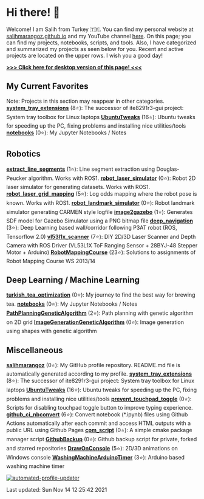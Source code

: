 # Hi there! :wave: 

Welcome! I am Salih from Turkey :tr:. You can find my personal website at [salihmarangoz.github.io](https://salihmarangoz.github.io) and my YouTube channel [here](https://www.youtube.com/channel/UCu8rMm9uYrH-wwY1gI--fSQ). On this page; you can find my projects, notebooks, scripts, and tools. Also, I have categorized and summarized my projects as seen below for you. Recent and active projects are located on the upper rows. I wish you a good day!


[**>>> Click here for desktop version of this page! <<<**](README.md)

## My Current Favorites
Note: Projects in this section may reappear in other categories.
[**system_tray_extensions**](https://github.com/salihmarangoz/system_tray_extensions) (8:star:): The successor of ite8291r3-gui project: System tray toolbox for Linux laptops 
[**UbuntuTweaks**](https://github.com/salihmarangoz/UbuntuTweaks) (16:star:): Ubuntu tweaks for speeding up the PC, fixing problems and installing nice utilities/tools 
[**notebooks**](https://github.com/salihmarangoz/notebooks) (0:star:): My Jupyter Notebooks / Notes 
## Robotics
[**extract_line_segments**](https://github.com/salihmarangoz/extract_line_segments) (1:star:): Line segment extraction using Douglas-Peucker algorithm. Works with ROS1. 
[**robot_laser_simulator**](https://github.com/salihmarangoz/robot_laser_simulator) (0:star:): Robot 2D laser simulator for generating datasets. Works with ROS1. 
[**robot_laser_grid_mapping**](https://github.com/salihmarangoz/robot_laser_grid_mapping) (5:star:): Log odds mapping where the robot pose is known. Works with ROS1. 
[**robot_landmark_simulator**](https://github.com/salihmarangoz/robot_landmark_simulator) (0:star:): Robot landmark simulator generating CARMEN style logfile 
[**image2gazebo**](https://github.com/salihmarangoz/image2gazebo) (1:star:): Generates SDF model for Gazebo Simulator using a PNG bitmap file 
[**deep_navigation**](https://github.com/salihmarangoz/deep_navigation) (3:star:): Deep Learning based wall/corridor following P3AT robot (ROS, Tensorflow 2.0) 
[**vl53l1x_scanner**](https://github.com/salihmarangoz/vl53l1x_scanner) (7:star:): DIY 2D/3D Laser Scanner and Depth Camera with ROS Driver (VL53L1X ToF Ranging Sensor + 28BYJ-48 Stepper Motor + Arduino) 
[**RobotMappingCourse**](https://github.com/salihmarangoz/RobotMappingCourse) (23:star:): Solutions to assignments of Robot Mapping Course WS 2013/14 
## Deep Learning / Machine Learning
[**turkish_tea_optimization**](https://github.com/salihmarangoz/turkish_tea_optimization) (0:star:): My journey to find the best way for brewing tea. 
[**notebooks**](https://github.com/salihmarangoz/notebooks) (0:star:): My Jupyter Notebooks / Notes 
[**PathPlanningGeneticAlgorithm**](https://github.com/salihmarangoz/PathPlanningGeneticAlgorithm) (2:star:): Path planning with genetic algorithm on 2D grid 
[**ImageGenerationGeneticAlgorithm**](https://github.com/salihmarangoz/ImageGenerationGeneticAlgorithm) (0:star:): Image generation using shapes with genetic algorithm 
## Miscellaneous
[**salihmarangoz**](https://github.com/salihmarangoz/salihmarangoz) (0:star:): My GitHub profile repository. README.md file is automatically generated according to my profile. 
[**system_tray_extensions**](https://github.com/salihmarangoz/system_tray_extensions) (8:star:): The successor of ite8291r3-gui project: System tray toolbox for Linux laptops 
[**UbuntuTweaks**](https://github.com/salihmarangoz/UbuntuTweaks) (16:star:): Ubuntu tweaks for speeding up the PC, fixing problems and installing nice utilities/tools 
[**prevent_touchpad_toggle**](https://github.com/salihmarangoz/prevent_touchpad_toggle) (0:star:): Scripts for disabling touchpad toggle button to improve typing experience. 
[**github_ci_nbconvert**](https://github.com/salihmarangoz/github_ci_nbconvert) (6:star:): Convert notebook (*.ipynb) files using Github Actions automatically after each commit and access HTML outputs with a public URL using Github Pages 
[**cpm_script**](https://github.com/salihmarangoz/cpm_script) (0:star:): A simple cmake package manager script 
[**GithubBackup**](https://github.com/salihmarangoz/GithubBackup) (0:star:): Github backup script for private, forked and starred repositories 
[**DrawOnConsole**](https://github.com/salihmarangoz/DrawOnConsole) (5:star:): 2D/3D animations on Windows console 
[**WashingMachineArduinoTimer**](https://github.com/salihmarangoz/WashingMachineArduinoTimer) (3:star:): Arduino based washing machine timer 

[![automated-profile-updater](https://github.com/salihmarangoz/salihmarangoz/actions/workflows/update.yml/badge.svg)](https://github.com/salihmarangoz/salihmarangoz/actions/workflows/update.yml)



Last updated: Sun Nov 14 12:25:42 2021
